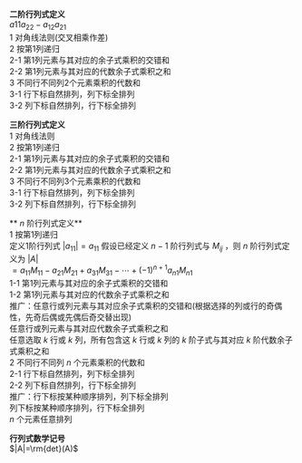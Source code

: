 **二阶行列式定义**  
$a{11}a_{22}-a_{12}a_{21}$  
1 对角线法则(交叉相乘作差)  
2 按第1列递归  
2-1 第1列元素与其对应的余子式乘积的交错和  
2-2 第1列元素与其对应的代数余子式乘积之和  
3 不同行不同列2个元素乘积的代数和  
3-1 行下标自然排列，列下标全排列  
3-2 列下标自然排列，行下标全排列  
  
**三阶行列式定义**  
1 对角线法则  
2 按第1列递归  
2-1 第1列元素与其对应的余子式乘积的交错和  
2-2 第1列元素与其对应的代数余子式乘积之和  
3 不同行不同列3个元素乘积的代数和  
3-1 行下标自然排列，列下标全排列  
3-2 列下标自然排列，行下标全排列  
  
** $n$ 阶行列式定义**  
1 按第1列递归  
定义1阶行列式 $|a_{11}|=a_{11}$  假设已经定义 $n-1$ 阶行列式与 $M_{ij}$ ，则 $n$ 阶行列式定义为 $|A|$  
$=a_{11}M_{11}-a_{21}M_{21}+a_{31}M_{31}-\cdots+(-1)^{n+1}a_{n1}M_{n1}$  
1-1 第1列元素与其对应的余子式乘积的交错和  
1-2 第1列元素与其对应的代数余子式乘积之和  
推广：任意行或列元素与其对应余子式乘积的交错和(根据选择的列或行的奇偶性，先奇后偶或先偶后奇交替出现)  
任意行或列元素与其对应代数余子式乘积之和  
任意选取 $k$ 行或 $k$ 列，所有包含这 $k$ 行或 $k$ 列的 $k$ 阶子式与其对应 $k$ 阶代数余子式乘积之和  
2 不同行不同列 $n$ 个元素乘积的代数和  
2-1 行下标自然排列，列下标全排列  
2-2 列下标自然排列，行下标全排列  
推广：行下标按某种顺序排列，列下标全排列  
列下标按某种顺序排列，行下标全排列  
$n$ 个元素任意排列  
  
**行列式数学记号**  
$|A|=\rm{det}(A)$  
